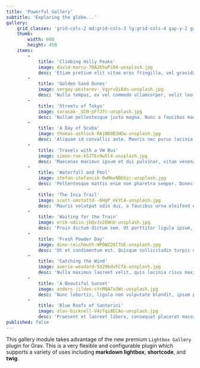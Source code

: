 ```yaml
---
title: 'Powerful Gallery'
subtitle: 'Exploring the globe...'
gallery:
    grid_classes: 'grid-cols-2 md:grid-cols-3 lg:grid-cols-4 gap-y-2 gap-x-2'
    thumb:
        width: 600
        height: 450
    items:
        -
            title: 'Climbing Hilly Peaks'
            image: david-marcu-78A265wPiO4-unsplash.jpg
            desc: 'Etiam pretium elit vitae eros fringilla, vel gravida augue eleifend. Ut convallis, lacus non eleifend maximus, turpis odio mollis enim, ac malesuada quam leo ut augue. Quisque mollis urna ac ex varius, vel faucibus enim lacinia. Aenean a lorem consectetur, pulvinar sem nec, ultrices quam. Ut scelerisque, nibh vitae bibendum tincidunt, urna nisl viverra nulla, in mollis erat purus a mauris'
        -
            title: 'Golden Sand Dunes'
            image: sergey-pesterev-_VqyrvQi6do-unsplash.jpg
            desc: 'Nulla tempus, ex vel commodo ullamcorper, velit leo sodales odio, ut viverra quam odio ut lacus. Maecenas a dolor quis risus aliquam interdum. Duis id consectetur odio, at iaculis lacus. Fusce lacinia maximus tortor, ac lacinia odio rutrum sed. Fusce tempor quis lectus eu consequat. Quisque orci nisl, eleifend eu risus ut, porta pretium ex.'
        -
            title: 'Streets of Tokyo'
            image: sorasak-_UIN-pFfJ7c-unsplash.jpg
            desc: 'Nullam pellentesque justo magna. Nunc a faucibus mauris. Quisque a hendrerit sem, id scelerisque arcu. Aliquam laoreet faucibus elit, at volutpat metus finibus et. Aenean tempor justo nibh, quis dignissim sapien aliquet eu. Vivamus risus neque, convallis ac laoreet sit amet, condimentum id tellus. Quisque porttitor arcu vitae sem sollicitudin efficitur.'
        -
            title: 'A Day of Scuba'
            image: thomas-ashlock-RAjND0B3HDw-unsplash.jpg
            desc: 'Aliquam id convallis ante. Mauris nec purus lacinia, tempus mauris eget, blandit tortor. Ut ut dolor vitae lacus rutrum venenatis sed sed augue. Lorem ipsum dolor sit amet, consectetur adipiscing elit. Duis egestas rhoncus commodo. Quisque id erat pharetra, consectetur nisl a, viverra nulla. Nunc quis euismod lorem. Aliquam erat volutpat. Fusce tincidunt mauris sed justo suscipit tempus.'
        -
            title: 'Travels with a VW Bus'
            image: simon-rae-kSJTEv9w5l4-unsplash.jpg
            desc: 'Maecenas maximus ipsum et dui pulvinar, vitae venenatis lectus sagittis. Praesent pellentesque felis in orci rhoncus pellentesque. Pellentesque mollis sed nibh sit amet vehicula. Integer vitae diam eget nisi feugiat rhoncus. Curabitur tristique nisl leo, et rutrum purus elementum et. Ut tincidunt mauris at nibh sagittis hendrerit. Vestibulum ut diam magna.'
        -
            title: 'Waterfall and Pool'
            image: stefan-stefancik-0wMmxNB6Xzc-unsplash.jpg
            desc: 'Pellentesque mattis enim non pharetra semper. Donec quis leo ut dolor ornare tempus. Mauris sagittis nisi ut mi malesuada, et commodo orci feugiat. Integer consectetur consequat lorem, vehicula faucibus mauris. Phasellus cursus mauris malesuada sapien rutrum, pharetra dictum tellus molestie. Integer vitae lectus sit amet mauris pulvinar rhoncus euismod ac dolor.'
        -
            title: 'The Inca Trail'
            image: scott-umstattd--6HgP_ekYC4-unsplash.jpg
            desc: 'Mauris volutpat odio dui, a faucibus urna eleifend eu. Vestibulum nunc ligula, iaculis maximus eleifend eget, finibus id enim. Ut eu malesuada neque. Nullam quis metus eu nisl luctus condimentum eu nec eros. Morbi rhoncus urna odio, auctor sollicitudin magna rhoncus vel. Praesent mollis libero et pulvinar iaculis. Etiam eu lectus enim. Donec non blandit enim.'
        -
            title: 'Waiting for the Train'
            image: erik-odiin-jbQvJx2EWnU-unsplash.jpg
            desc: 'Proin dictum dictum sem. Ut porttitor ligula ipsum, at sagittis ligula venenatis vel. Nulla dapibus mi pulvinar nibh pellentesque, et sollicitudin ligula varius. Vivamus at lacinia velit. Curabitur nisl leo, congue et ipsum id, hendrerit blandit massa. Integer eget elit gravida, auctor urna luctus, mollis turpis. Interdum et malesuada fames ac ante ipsum primis in faucibus.'
        -
            title: 'Fresh Powder Day'
            image: dino-reichmuth-WP0WZ28lTUE-unsplash.jpg
            desc: 'Ut et condimentum est. Quisque sollicitudin turpis massa, sit amet gravida nibh pellentesque non. Aenean aliquam eget lacus quis tincidunt. Duis bibendum massa non risus scelerisque finibus. Fusce rutrum nec lacus sed malesuada. Sed sed eros ac mi convallis eleifend ut a eros.'
        -
            title: 'Catching the Wind'
            image: averie-woodard-5d20kdvFCfA-unsplash.jpg
            desc: 'Nulla maximus laoreet velit, quis lacinia risus maximus non. Duis arcu libero, luctus vel nulla ut, auctor auctor eros. Integer et ligula a turpis ornare fringilla in ut metus. Fusce eget diam ut purus maximus tristique ut quis nulla. Quisque commodo ex diam, eget rhoncus ante eleifend vulputate. Sed tempus, sapien nec consequat tempus, nunc elit imperdiet orci, ac faucibus orci erat sit amet arcu.'
        -
            title: 'A Beautiful Sunset'
            image: anders-jilden-cYrMQA7a3Wc-unsplash.jpg
            desc: 'Nunc lobortis, ligula non vulputate blandit, ipsum purus feugiat urna, condimentum dignissim libero urna vitae urna. Sed ut nunc eleifend arcu euismod pellentesque id vitae nibh. Mauris eget urna quis neque hendrerit consequat. Nullam a metus risus. Donec condimentum tempor massa in auctor. In ac libero id nulla iaculis elementum.'
        -
            title: 'Blue Roofs of Santorini'
            image: alan-bicknell-V4zTqi8ECAo-unsplash.jpg
            desc: 'Praesent et laoreet libero, consequat placerat massa. Integer laoreet, leo et mattis tincidunt, metus nunc auctor enim, sit amet egestas nisl ex at mauris. Duis ex urna, consectetur at posuere sed, consectetur ut dui. Duis pellentesque mi id tincidunt tincidunt. Curabitur blandit massa vitae enim malesuada, vitae vehicula arcu mollis. Maecenas aliquet efficitur orci sit amet iaculis.'
published: false
---
```


This gallery module takes advantage of the new premium `Lightbox Gallery` plugin for Grav.  This is a very flexible and configurable plugin which supports a variety of uses including **markdown lightbox**, **shortcode**, and **twig**.
